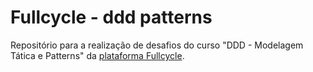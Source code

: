 # Fullcycle - ddd patterns

Repositório para a realização de desafios do curso "DDD - Modelagem Tática e Patterns" da [plataforma Fullcycle](https://www.fullcycle.com.br).
